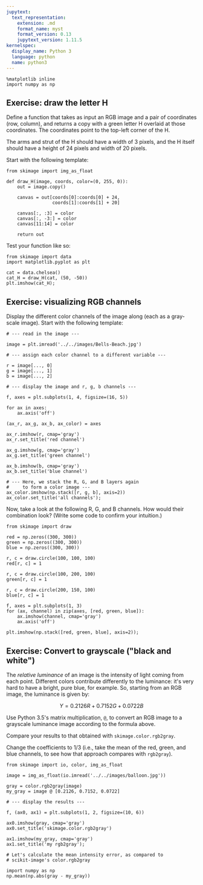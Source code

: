 ```yaml
---
jupytext:
  text_representation:
    extension: .md
    format_name: myst
    format_version: 0.13
    jupytext_version: 1.11.5
kernelspec:
  display_name: Python 3
  language: python
  name: python3
---
```


```{code-cell} ipython3
%matplotlib inline
import numpy as np
```

## <span class="exercize">Exercise: draw the letter H</span>

Define a function that takes as input an RGB image and a pair of coordinates (row, column), and returns a copy with a green letter H overlaid at those coordinates. The coordinates point to the top-left corner of the H.

The arms and strut of the H should have a width of 3 pixels, and the H itself should have a height of 24 pixels and width of 20 pixels.

Start with the following template:

```{code-cell} ipython3
from skimage import img_as_float

def draw_H(image, coords, color=(0, 255, 0)):
    out = image.copy()
    
    canvas = out[coords[0]:coords[0] + 24,
                 coords[1]:coords[1] + 20]
    
    canvas[:, :3] = color
    canvas[:, -3:] = color
    canvas[11:14] = color
    
    return out
```

Test your function like so:

```{code-cell} ipython3
from skimage import data
import matplotlib.pyplot as plt

cat = data.chelsea()
cat_H = draw_H(cat, (50, -50))
plt.imshow(cat_H);
```

## <span class="exercize">Exercise: visualizing RGB channels</span>

Display the different color channels of the image along (each as a gray-scale image).  Start with the following template:

```{code-cell} ipython3
# --- read in the image ---

image = plt.imread('../../images/Bells-Beach.jpg')

# --- assign each color channel to a different variable ---

r = image[..., 0]
g = image[..., 1]
b = image[..., 2]

# --- display the image and r, g, b channels ---

f, axes = plt.subplots(1, 4, figsize=(16, 5))

for ax in axes:
    ax.axis('off')

(ax_r, ax_g, ax_b, ax_color) = axes
    
ax_r.imshow(r, cmap='gray')
ax_r.set_title('red channel')

ax_g.imshow(g, cmap='gray')
ax_g.set_title('green channel')

ax_b.imshow(b, cmap='gray')
ax_b.set_title('blue channel')

# --- Here, we stack the R, G, and B layers again
#     to form a color image ---
ax_color.imshow(np.stack([r, g, b], axis=2))
ax_color.set_title('all channels');
```

Now, take a look at the following R, G, and B channels.  How would their combination look? (Write some code to confirm your intuition.)

```{code-cell} ipython3
from skimage import draw

red = np.zeros((300, 300))
green = np.zeros((300, 300))
blue = np.zeros((300, 300))

r, c = draw.circle(100, 100, 100)
red[r, c] = 1

r, c = draw.circle(100, 200, 100)
green[r, c] = 1

r, c = draw.circle(200, 150, 100)
blue[r, c] = 1

f, axes = plt.subplots(1, 3)
for (ax, channel) in zip(axes, [red, green, blue]):
    ax.imshow(channel, cmap='gray')
    ax.axis('off')
```

```{code-cell} ipython3
plt.imshow(np.stack([red, green, blue], axis=2));
```

## Exercise: Convert to grayscale ("black and white")

The *relative luminance* of an image is the intensity of light coming from each point. Different colors contribute differently to the luminance: it's very hard to have a bright, pure blue, for example. So, starting from an RGB image, the luminance is given by:

$$
Y = 0.2126R + 0.7152G + 0.0722B
$$

Use Python 3.5's matrix multiplication, `@`, to convert an RGB image to a grayscale luminance image according to the formula above.

Compare your results to that obtained with `skimage.color.rgb2gray`.

Change the coefficients to 1/3 (i.e., take the mean of the red, green, and blue channels, to see how that approach compares with `rgb2gray`).

```{code-cell} ipython3
from skimage import io, color, img_as_float

image = img_as_float(io.imread('../../images/balloon.jpg'))

gray = color.rgb2gray(image)
my_gray = image @ [0.2126, 0.7152, 0.0722]

# --- display the results ---

f, (ax0, ax1) = plt.subplots(1, 2, figsize=(10, 6))

ax0.imshow(gray, cmap='gray')
ax0.set_title('skimage.color.rgb2gray')

ax1.imshow(my_gray, cmap='gray')
ax1.set_title('my rgb2gray');
```

```{code-cell} ipython3
# Let's calculate the mean intensity error, as compared to
# scikit-image's color.rgb2gray

import numpy as np
np.mean(np.abs(gray - my_gray))
```
